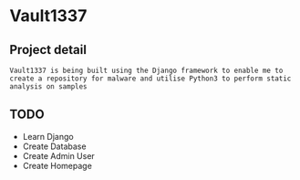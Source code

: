 # Vault1337
 
## Project detail

`Vault1337 is being built using the Django framework to enable me to create a repository for malware and utilise Python3 to perform static analysis on samples`

## TODO

* Learn Django
* Create Database
* Create Admin User
* Create Homepage
